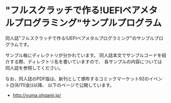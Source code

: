 # "フルスクラッチで作る!UEFIベアメタルプログラミング"サンプルプログラム
同人誌"フルスクラッチで作る!UEFIベアメタルプログラミング"のサンプルプログラムです。

サンプル毎にディレクトリが分かれています。
同人誌本文でサンプルコードを紹介する際、ディレクトリ名を書いていますので、
各サンプルの内容については同人誌を参照してください。

なお、同人誌のPDF版は、新刊として頒布するコミックマーケット92のイベント日(8/11(金))以降、
以下のページで公開しています。

* http://yuma.ohgami.jp/
